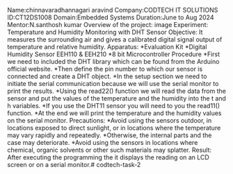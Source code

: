 Name:chinnavaradhannagari aravind Company:CODTECH IT SOLUTIONS ID:CT12DS1008 Domain:Embedded Systems Duration:June to Aug 2024 Mentor:N.santhosh kumar Overview of the project: image Experiment: Temperature and Humidity Monitoring with DHT Sensor Objective: It measures the surrounding air and gives a calibrated digital signal output of temperature and relative humidity. Apparatus: *Evaluation Kit *Digital Humidity Sensor EEH110 & EEH210 *8 bit Microcontroller Procedure *First we need to included the DHT library which can be found from the Arduino official website. *Then define the pin number to which our sensor is connected and create a DHT object. *In the setup section we need to initiate the serial communication because we will use the serial monitor to print the results. *Using the read22() function we will read the data from the sensor and put the values of the temperature and the humidity into the t and h variables. *If you use the DHT11 sensor you will need to you the read11() function. *At the end we will print the temperature and the humidity values on the serial monitor. Precautions: *Avoid using the sensors outdoor, in locations exposed to direct sunlight, or in locations where the temperature may vary rapidly and repeatedly. *Otherwise, the internal parts and the case may deteriorate. *Avoid using the sensors in locations where chemical, organic solvents or other such materials may splatter. Result: After executing the programming the it displays the reading on an LCD screen or on a serial monitor.# codtech-task-2
